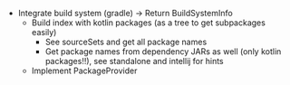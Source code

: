 - Integrate build system (gradle) -> Return BuildSystemInfo
    - Build index with kotlin packages (as a tree to get subpackages easily)
        - See sourceSets and get all package names
        - Get package names from dependency JARs as well (only kotlin packages!!), see standalone and intellij for hints
    - Implement PackageProvider 
